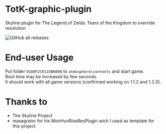 # TotK-graphic-plugin
Skyline plugin for The Legend of Zelda: Tears of the Kingdom to override resolution

![GitHub all releases](https://img.shields.io/github/downloads/masagrator/MonHunRiseResPlugin/total)

# End-user Usage

Put folder `0100F2C0115B6000` to `atmosphere\contents` and start game.</br>
Boot time may be increased by few seconds.</br>
It should work with all game versions (confirmed working on 1.1.2 and 1.2.0).

# Thanks to
- The Skyline Project
- masagrator for his MonHunRiseResPlugin wich I used as template for this project 
